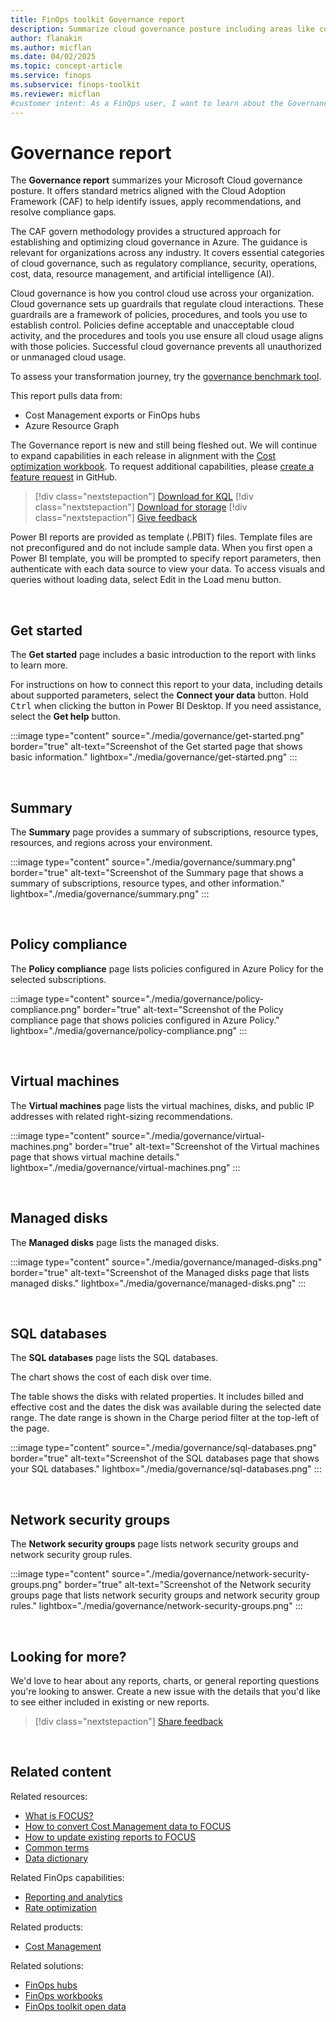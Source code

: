 ```yaml
---
title: FinOps toolkit Governance report
description: Summarize cloud governance posture including areas like compliance, security, operations, and resource management in Power BI.
author: flanakin
ms.author: micflan
ms.date: 04/02/2025
ms.topic: concept-article
ms.service: finops
ms.subservice: finops-toolkit
ms.reviewer: micflan
#customer intent: As a FinOps user, I want to learn about the Governance report so that I can better understand compliance, security, operations, and resource management.
---
```


<!-- cSpell:ignore nextstepaction -->
<!-- markdownlint-disable-next-line MD025 -->
# Governance report

The **Governance report** summarizes your Microsoft Cloud governance posture. It offers standard metrics aligned with the Cloud Adoption Framework (CAF) to help identify issues, apply recommendations, and resolve compliance gaps.

The CAF govern methodology provides a structured approach for establishing and optimizing cloud governance in Azure. The guidance is relevant for organizations across any industry. It covers essential categories of cloud governance, such as regulatory compliance, security, operations, cost, data, resource management, and artificial intelligence (AI).

Cloud governance is how you control cloud use across your organization. Cloud governance sets up guardrails that regulate cloud interactions. These guardrails are a framework of policies, procedures, and tools you use to establish control. Policies define acceptable and unacceptable cloud activity, and the procedures and tools you use ensure all cloud usage aligns with those policies. Successful cloud governance prevents all unauthorized or unmanaged cloud usage.

To assess your transformation journey, try the [governance benchmark tool](/assessments/b1891add-7646-4d60-a875-32a4ab26327e/?WT.mc_id=FinOpsToolkit).

This report pulls data from:

- Cost Management exports or FinOps hubs
- Azure Resource Graph

The Governance report is new and still being fleshed out. We will continue to expand capabilities in each release in alignment with the [Cost optimization workbook](../workbooks/optimization.md). To request additional capabilities, please [create a feature request](https://aka.ms/ftk/ideas) in GitHub.

> [!div class="nextstepaction"]
> [Download for KQL](https://github.com/microsoft/finops-toolkit/releases/latest/download/PowerBI-kql.zip)
> [!div class="nextstepaction"]
> [Download for storage](https://github.com/microsoft/finops-toolkit/releases/latest/download/PowerBI-storage.zip)
> [!div class="nextstepaction"]
> [Give feedback](https://portal.azure.com/#view/HubsExtension/InProductFeedbackBlade/extensionName/FinOpsToolkit/cesQuestion/How%20easy%20or%20hard%20is%20it%20to%20understand%20and%20optimize%20cost%20and%20usage%20with%20the%20FinOps%20toolkit%20Policy%20and%20governance%20report%3F/cvaQuestion/How%20valuable%20is%20the%20Policy%20and%20governance%20report%3F/surveyId/FTK0.10/bladeName/PowerBI.Governance/featureName/Documentation)

Power BI reports are provided as template (.PBIT) files. Template files are not preconfigured and do not include sample data. When you first open a Power BI template, you will be prompted to specify report parameters, then authenticate with each data source to view your data. To access visuals and queries without loading data, select Edit in the Load menu button.

<br>

## Get started

The **Get started** page includes a basic introduction to the report with links to learn more.

For instructions on how to connect this report to your data, including details about supported parameters, select the **Connect your data** button. Hold <kbd>Ctrl</kbd> when clicking the button in Power BI Desktop. If you need assistance, select the **Get help** button.

:::image type="content" source="./media/governance/get-started.png" border="true" alt-text="Screenshot of the Get started page that shows basic information." lightbox="./media/governance/get-started.png" :::

<br>

## Summary

The **Summary** page provides a summary of subscriptions, resource types, resources, and regions across your environment.

:::image type="content" source="./media/governance/summary.png" border="true" alt-text="Screenshot of the Summary page that shows a summary of subscriptions, resource types, and other information." lightbox="./media/governance/summary.png" :::

<br>

## Policy compliance

The **Policy compliance** page lists policies configured in Azure Policy for the selected subscriptions.

:::image type="content" source="./media/governance/policy-compliance.png" border="true" alt-text="Screenshot of the Policy compliance page that shows policies configured in Azure Policy." lightbox="./media/governance/policy-compliance.png" :::

<br>

## Virtual machines

The **Virtual machines** page lists the virtual machines, disks, and public IP addresses with related right-sizing recommendations.

:::image type="content" source="./media/governance/virtual-machines.png" border="true" alt-text="Screenshot of the Virtual machines page that shows virtual machine details." lightbox="./media/governance/virtual-machines.png" :::

<br>

## Managed disks

The **Managed disks** page lists the managed disks.

:::image type="content" source="./media/governance/managed-disks.png" border="true" alt-text="Screenshot of the Managed disks page that lists managed disks." lightbox="./media/governance/managed-disks.png" :::

<br>

## SQL databases

The **SQL databases** page lists the SQL databases.

The chart shows the cost of each disk over time.

The table shows the disks with related properties. It includes billed and effective cost and the dates the disk was available during the selected date range. The date range is shown in the Charge period filter at the top-left of the page.

:::image type="content" source="./media/governance/sql-databases.png" border="true" alt-text="Screenshot of the SQL databases page that shows your SQL databases." lightbox="./media/governance/sql-databases.png" :::

<br>

## Network security groups

The **Network security groups** page lists network security groups and network security group rules.

:::image type="content" source="./media/governance/network-security-groups.png" border="true" alt-text="Screenshot of the Network security groups page that lists network security groups and network security group rules." lightbox="./media/governance/network-security-groups.png" :::

<br>

## Looking for more?

We'd love to hear about any reports, charts, or general reporting questions you're looking to answer. Create a new issue with the details that you'd like to see either included in existing or new reports.

> [!div class="nextstepaction"]
> [Share feedback](https://aka.ms/ftk/ideas)

<br>

## Related content

Related resources:

- [What is FOCUS?](../../focus/what-is-focus.md)
- [How to convert Cost Management data to FOCUS](../../focus/convert.md)
- [How to update existing reports to FOCUS](../../focus/mapping.md)
- [Common terms](../help/terms.md)
- [Data dictionary](../help/data-dictionary.md)

Related FinOps capabilities:

- [Reporting and analytics](../../framework/understand/reporting.md)
- [Rate optimization](../../framework/optimize/rates.md)

Related products:

- [Cost Management](/azure/cost-management-billing/costs/)

Related solutions:

- [FinOps hubs](../hubs/finops-hubs-overview.md)
- [FinOps workbooks](../workbooks/finops-workbooks-overview.md)
- [FinOps toolkit open data](../open-data.md)

<br>
